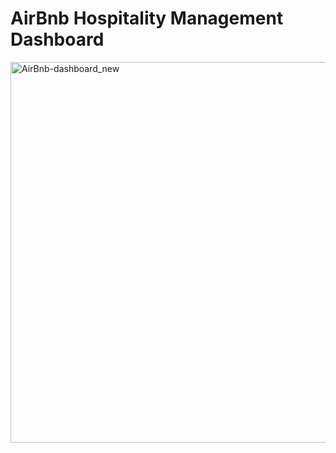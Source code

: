 
# AirBnb Hospitality Management Dashboard
<img width="1139" height="609" alt="AirBnb-dashboard_new" src="https://github.com/user-attachments/assets/4dbc2903-7e4a-44b9-8599-e2ce623d1075" />


   





